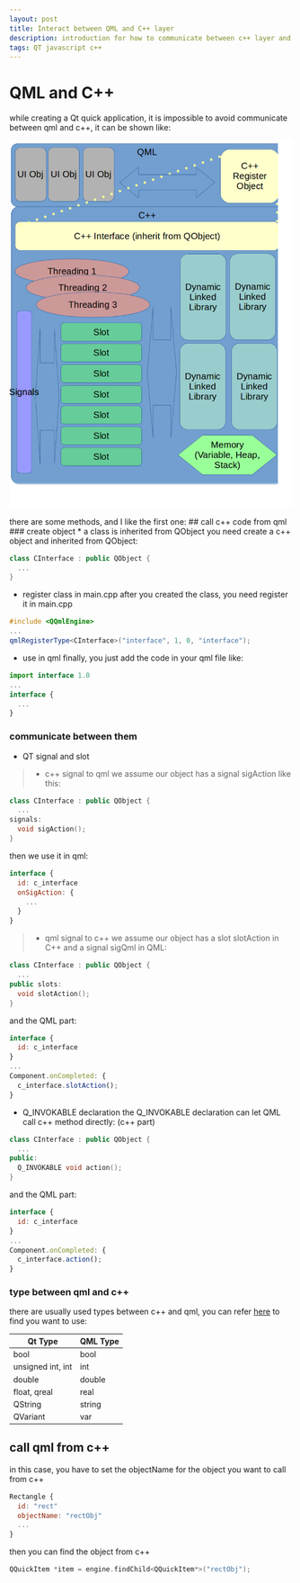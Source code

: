 ```yaml
---
layout: post
title: Interact between QML and C++ layer
description: introduction for how to communicate between c++ layer and qml layer
tags: QT javascript c++
---
```


# QML and C++
while creating a Qt quick application, it is impossible to avoid communicate between qml and c++, it can be shown like:
<p class="full-width"><img src="/public/image/qt-qml-app.png" /></p>
there are some methods, and I like the first one:
## call c++ code from qml
### create object
* a class is inherited from QObject
you need create a c++ object and inherited from QObject:

```cpp
class CInterface : public QObject {
  ...
}
```

* register class in main.cpp
after you created the class, you need register it in main.cpp

```cpp
#include <QQmlEngine>
...
qmlRegisterType<CInterface>("interface", 1, 0, "interface");
```

* use in qml
finally, you just add the code in your qml file like:
```javascript
import interface 1.0
...
interface {
  ...
}
```

### communicate between them
* QT signal and slot
>* c++ signal to qml
we assume our object has a signal sigAction like this:
```cpp
class CInterface : public QObject {
  ...
signals:
  void sigAction();
}
```

then we use it in qml:
```javascript
interface {
  id: c_interface
  onSigAction: {
    ...
  }
}
```
>* qml signal to c++
we assume our object has a slot slotAction in C++ and a signal sigQml in QML:
```cpp
class CInterface : public QObject {
  ...
public slots:
  void slotAction();
}
```

and the QML part:
```javascript
interface {
  id: c_interface
}
...
Component.onCompleted: {
  c_interface.slotAction();
}
```

* Q_INVOKABLE declaration
the Q_INVOKABLE declaration can let QML call c++ method directly:
(c++ part)
```c++
class CInterface : public QObject {
  ...
public:
  Q_INVOKABLE void action();
}
```

and the QML part:
```javascript
interface {
  id: c_interface
}
...
Component.onCompleted: {
  c_interface.action();
}
```

### type between qml and c++
there are usually used types between c++ and qml, you can refer [here](http://doc.qt.io/qt-5/qtqml-cppintegration-data.html) to find you want to use:

Qt Type | QML Type
--------|---------
bool | bool
unsigned int, int | int
double | double
float, qreal | real
QString | string
QVariant | var


## call qml from c++
in this case, you have to set the objectName for the object you want to call from c++
```javascript
Rectangle {
  id: "rect"
  objectName: "rectObj"
  ...
}
```
then you can find the object from c++
```cpp
QQuickItem *item = engine.findChild<QQuickItem*>("rectObj");
```
